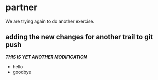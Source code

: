 # partner
We are trying again to do another exercise.
## adding the new changes for another trail to git push

**_THIS IS YET ANOTHER MODIFICATION_**
* hello
* goodbye  
